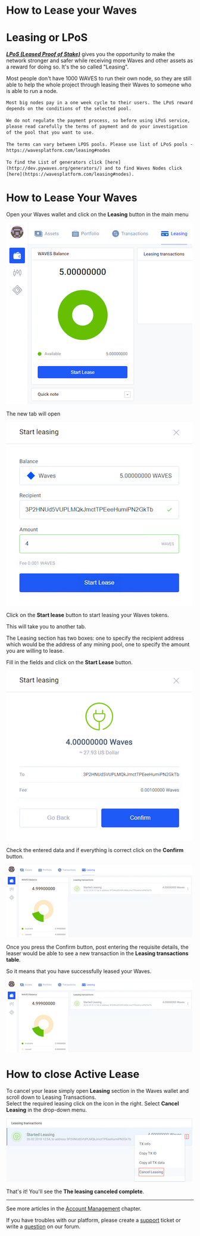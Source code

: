 # How to Lease your Waves

# Leasing or LPoS

[_**LPoS \(Leased Proof of Stake\)**_](/platform-features/leased-proof-of-stake-lpos.md) gives you the opportunity to make the network stronger and safer while receiving more Waves and other assets as a reward for doing so. It's the so called "Leasing".

Most people don't have 1000 WAVES to run their own node, so they are still able to help the whole project through leasing their Waves to someone who is able to run a node.

```
Most big nodes pay in a one week cycle to their users. The LPoS reward depends on the conditions of the selected pool.

We do not regulate the payment process, so before using LPoS service, please read carefully the terms of payment and do your investigation of the pool that you want to use.

The terms can vary between LPOS pools. Please use list of LPoS pools - https://wavesplatform.com/leasing#nodes

To find the List of generators click [here](http://dev.pywaves.org/generators/) and to find Waves Nodes click [here](https://wavesplatform.com/leasing#nodes).
```

# How to Lease Your Waves

Open your Waves wallet and click on the **Leasing** button in the main menu

![](/_assets/waves_leasing_01.png)

The new tab will open

![](/_assets/waves_leasing_02.png)

Click on the **Start lease** button to start leasing your Waves tokens.

This will take you to another tab.

The Leasing section has two boxes: one to specify the recipient address which would be the address of any mining pool, one to specify the amount you are willing to lease.

Fill in the fields and click on the **Start Lease** button.

![](/_assets/waves_leasing_03.png)

Check the entered data and if everything is correct click on the **Confirm** button.

![](/_assets/waves_leasing_04.png)

Once you press the Confirm button, post entering the requisite details, the leaser would be able to see a new transaction in the **Leasing transactions table**.

So it means that you have successfully leased your Waves.

![](/_assets/waves_leasing_05.png)

# How to close Active Lease

To cancel your lease simply open **Leasing** section in the Waves wallet and scroll down to Leasing Transactions.  
Select the required leasing click on the icon in the right. Select **Cancel Leasing** in the drop-down menu.

![](/_assets/waves_leasing_06.png)

That's it! You'll see the **The leasing canceled complete**.

___

See more articles in the [Account Management](/waves-client/account-management.md) chapter.

If you have troubles with our platform, please create a [support](https://support.wavesplatform.com/) ticket or write a [question](https://forum.wavesplatform.com/) on our forum.
